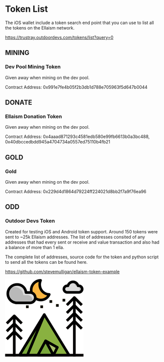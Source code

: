 <!-- TITLE: Tokens -->
<!-- SUBTITLE: A collection of known tokens on the Ellaism network -->

# Token List

The iOS wallet include a token search end point that you can use to list all the tokens on the Ellaism network.

https://trustray.outdoordevs.com/tokens/list?query=0


## MINING
### Dev Pool Mining Token
Given away when mining on the dev pool.

Contract Address: 0x991e7fe4b05f2b3db1d788e705963f5d647b0044


## DONATE
### Ellaism Donation Token
Given away when mining on the dev pool.

Contract Address: 0x4aaad871293c4581edb580e99fb6613b0a3bc488, 0x40dbccedbdd945a4704734a0557ed75110b4fb21

## GOLD
### Gold
Given away when mining on the dev pool.

Contract Address: 0x229d4d1864d79224ff224021d8bb2f7a9f76ea96


## ODD
### Outdoor Devs Token
Created for testing iOS and Android token support.  Around 150 tokens were sent to ~25k Ellaism addresses.  The list of addresses consited of any addresses that had every sent or receive and value transaction and also had a balance of more than 1 ella.

The complete list of addresses, source code for the token and python script to send all the tokens can be found here.

https://github.com/stevemulligan/ellaism-token-example


![Contract Address: 0xa7611d0d35ba4e0dcb469f2c34a5833ec4f4224f](/uploads/tokens/0-xa-7611-d-0-d-35-ba-4-e-0-dcb-469-f-2-c-34-a-5833-ec-4-f-4224-f.png)

